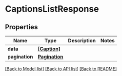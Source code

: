 # CaptionsListResponse

## Properties
Name | Type | Description | Notes
------------ | ------------- | ------------- | -------------
**data** | [**[Caption]**](Caption.md) |  | 
**pagination** | [**Pagination**](Pagination.md) |  | 

[[Back to Model list]](../README.md#documentation-for-models) [[Back to API list]](../README.md#documentation-for-api-endpoints) [[Back to README]](../README.md)


